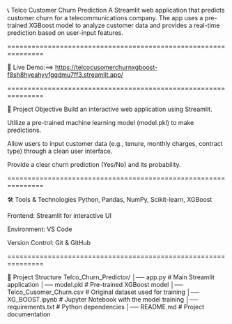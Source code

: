 📞 Telco Customer Churn Prediction
A Streamlit web application that predicts customer churn for a telecommunications company. The app uses a pre-trained XGBoost model to analyze customer data and provides a real-time prediction based on user-input features.

===============================================================

🚀 Live Demo:==> https://telcocusomerchurnxgboost-f8sh8hyeahyyfggdmu7ff3.streamlit.app/

===============================================================

📌 Project Objective
Build an interactive web application using Streamlit.

Utilize a pre-trained machine learning model (model.pkl) to make predictions.

Allow users to input customer data (e.g., tenure, monthly charges, contract type) through a clean user interface.

Provide a clear churn prediction (Yes/No) and its probability.

===============================================================

🛠️ Tools & Technologies
Python, Pandas, NumPy, Scikit-learn, XGBoost

Frontend: Streamlit for interactive UI

Environment: VS Code

Version Control: Git & GitHub

===============================================================

📂 Project Structure
Telco_Churn_Predictor/
│── app.py                 # Main Streamlit application
│── model.pkl              # Pre-trained XGBoost model
│── Telco_Cusomer_Churn.csv # Original dataset used for training
│── XG_BOOST.ipynb         # Jupyter Notebook with the model training
│── requirements.txt       # Python dependencies
│── README.md              # Project documentation

